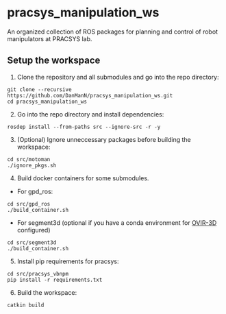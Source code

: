 # pracsys_manipulation_ws
An organized collection of ROS packages for planning and control of robot manipulators at PRACSYS lab.

## Setup the workspace
1. Clone the repository and all submodules and go into the repo directory:
```
git clone --recursive https://github.com/DanManN/pracsys_manipulation_ws.git
cd pracsys_manipulation_ws
```
2. Go into the repo directory and install dependencies:
```
rosdep install --from-paths src --ignore-src -r -y
```
3. (Optional) Ignore unneccessary packages before building the workspace:
```
cd src/motoman
./ignore_pkgs.sh
```
4. Build docker containers for some submodules.
  - For gpd_ros:
```
cd src/gpd_ros
./build_container.sh
```
  - For segment3d (optional if you have a conda environment for [OVIR-3D](https://github.com/shiyoung77/OVIR-3D/) configured)
```
cd src/segment3d
./build_container.sh
```

5. Install pip requirements for pracsys:
```
cd src/pracsys_vbnpm
pip install -r requirements.txt
```

6. Build the workspace:
```
catkin build
```
